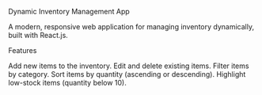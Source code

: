 Dynamic Inventory Management App

A modern, responsive web application for managing inventory dynamically, built with React.js.

Features

Add new items to the inventory.
Edit and delete existing items.
Filter items by category.
Sort items by quantity (ascending or descending).
Highlight low-stock items (quantity below 10).
